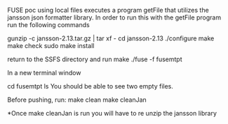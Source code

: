 FUSE poc using local files executes a program getFile that utilizes the jansson json formatter library. In order to run this with the getFile program run the following commands


gunzip -c jansson-2.13.tar.gz | tar xf -
cd jansson-2.13
./configure
make
make check
sudo make install


return to the SSFS directory and run 
make
./fuse -f fusemtpt

In a new terminal window 

cd fusemtpt 
ls
You should be able to see two empty files.


Before pushing, run:
make clean
make cleanJan

*Once make cleanJan is run you will have to re unzip the jansson library